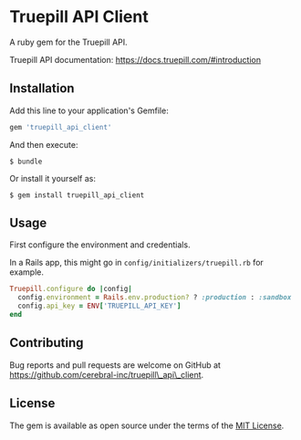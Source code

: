 # Truepill API Client

A ruby gem for the Truepill API.

Truepill API documentation: https://docs.truepill.com/#introduction

## Installation

Add this line to your application's Gemfile:

```ruby
gem 'truepill_api_client'
```

And then execute:

    $ bundle

Or install it yourself as:

    $ gem install truepill_api_client

## Usage

First configure the environment and credentials.

In a Rails app, this might go in `config/initializers/truepill.rb` for example.

```ruby
Truepill.configure do |config|
  config.environment = Rails.env.production? ? :production : :sandbox
  config.api_key = ENV['TRUEPILL_API_KEY']
end
```

## Contributing

Bug reports and pull requests are welcome on GitHub at https://github.com/cerebral-inc/truepill\_api\_client.

## License

The gem is available as open source under the terms of the [MIT License](https://opensource.org/licenses/MIT).
